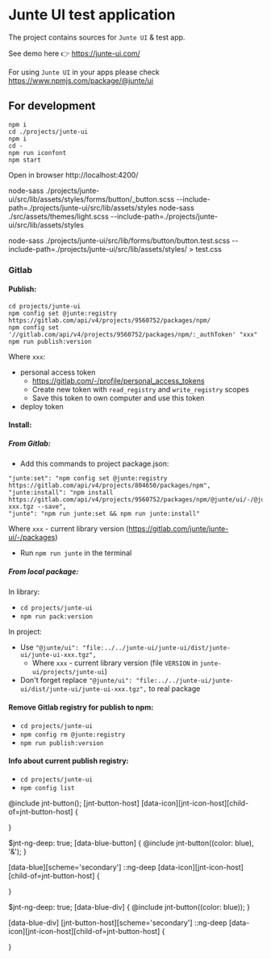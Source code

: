 # Junte UI test application

The project contains sources for `Junte UI` & test app.

See demo here 👉 https://junte-ui.com/

For using `Junte UI` in your apps please check https://www.npmjs.com/package/@junte/ui

## For development

```
npm i
cd ./projects/junte-ui
npm i
cd -
npm run iconfont
npm start
```

Open in browser http://localhost:4200/


node-sass ./projects/junte-ui/src/lib/assets/styles/forms/button/_button.scss --include-path=./projects/junte-ui/src/lib/assets/styles
node-sass ./src/assets/themes/light.scss --include-path=./projects/junte-ui/src/lib/assets/styles

node-sass ./projects/junte-ui/src/lib/forms/button/button.test.scss --include-path=./projects/junte-ui/src/lib/assets/styles/ > test.css

### Gitlab

#### Publish:
```
cd projects/junte-ui
npm config set @junte:registry https://gitlab.com/api/v4/projects/9560752/packages/npm/
npm config set '//gitlab.com/api/v4/projects/9560752/packages/npm/:_authToken' "xxx"
npm run publish:version
```
Where `xxx`: 
- personal access token 
  - https://gitlab.com/-/profile/personal_access_tokens
  - Create new token with `read_registry` and `write_registry` scopes
  - Save this token to own computer and use this token
- deploy token
 
#### Install:

##### From Gitlab:
- Add this commands to project package.json:
```
"junte:set": "npm config set @junte:registry https://gitlab.com/api/v4/projects/804650/packages/npm",
"junte:install": "npm install https://gitlab.com/api/v4/projects/9560752/packages/npm/@junte/ui/-/@junte/ui-xxx.tgz --save",
"junte": "npm run junte:set && npm run junte:install"
```
Where `xxx` - current library version (https://gitlab.com/junte/junte-ui/-/packages)

- Run `npm run junte` in the terminal

##### From local package:
In library:
- `cd projects/junte-ui`
- `npm run pack:version`

In project:
- Use `"@junte/ui": "file:../../junte-ui/junte-ui/dist/junte-ui/junte-ui-xxx.tgz",`
    - Where `xxx` - current library version (file `VERSION` in `junte-ui/projects/junte-ui`)
- Don't forget replace `"@junte/ui": "file:../../junte-ui/junte-ui/dist/junte-ui/junte-ui-xxx.tgz",` to real package

#### Remove Gitlab registry for publish to npm:
- `cd projects/junte-ui`
- `npm config rm @junte:registry`
- `npm run publish:version`

#### Info about current publish registry:
- `cd projects/junte-ui`
- `npm config list`

@include jnt-button();
[jnt-button-host] [data-icon][jnt-icon-host][child-of=jnt-button-host] {

}

<div _ng-host-xxx data-blue-div data-blue>
  <jnt-button data-blue-button _ng-host-xxx host="jnt-button-host" [scheme]="ui.scheme.secondary">
    <jnt-icon data-icon host="jnt-icon-host" child-of="jnt-button-host"></jnt-icon>
  </jnt-button>
</div>

$jnt-ng-deep: true;
[data-blue-button] {
  @include jnt-button((color: blue), '&');
}

[data-blue][scheme='secondary'] ::ng-deep [data-icon][jnt-icon-host][child-of=jnt-button-host] {

}

$jnt-ng-deep: true;
[data-blue-div] {
@include jnt-button((color: blue));
}

[data-blue-div] [jnt-button-host][scheme='secondary'] ::ng-deep [data-icon][jnt-icon-host][child-of=jnt-button-host] {

}
